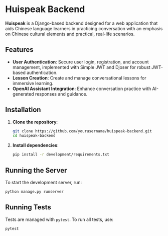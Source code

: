 # Huispeak Backend

**Huispeak** is a Django-based backend designed for a web application that aids Chinese language learners in practicing conversation with an emphasis on Chinese cultural elements and practical, real-life scenarios.

## Features

- **User Authentication**: Secure user login, registration, and account management, implemented with Simple JWT and Djoser for robust JWT-based authentication.
- **Lesson Creation**: Create and manage conversational lessons for immersive learning.
- **OpenAI Assistant Integration**: Enhance conversation practice with AI-generated responses and guidance.

## Installation

1. **Clone the repository**:

   ```bash
   git clone https://github.com/yourusername/huispeak-backend.git
   cd huispeak-backend
   ```

2. **Install dependencies**:
   ```bash
   pip install -r development/requirements.txt
   ```

## Running the Server

To start the development server, run:

```bash
python manage.py runserver
```

## Running Tests

Tests are managed with `pytest`. To run all tests, use:

```bash
pytest
```
